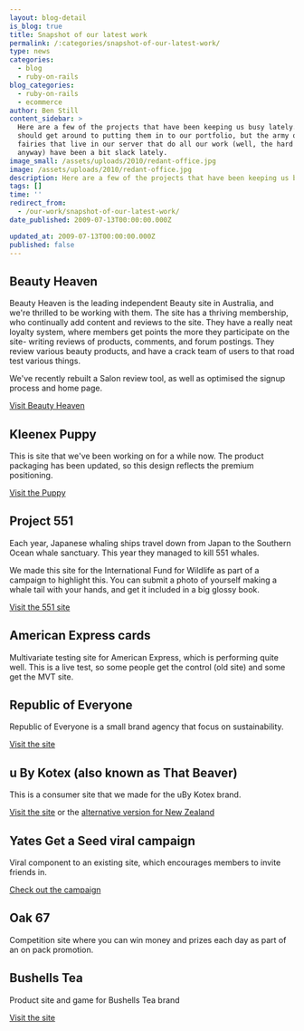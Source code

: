 ```yaml
---
layout: blog-detail
is_blog: true
title: Snapshot of our latest work
permalink: /:categories/snapshot-of-our-latest-work/
type: news
categories:
  - blog
  - ruby-on-rails
blog_categories:
  - ruby-on-rails
  - ecommerce
author: Ben Still
content_sidebar: >
  Here are a few of the projects that have been keeping us busy lately. I really
  should get around to putting them in to our portfolio, but the army of little
  fairies that live in our server that do all our work (well, the hard stuff
  anyway) have been a bit slack lately.
image_small: /assets/uploads/2010/redant-office.jpg
image: /assets/uploads/2010/redant-office.jpg
description: Here are a few of the projects that have been keeping us busy lately
tags: []
time: ''
redirect_from:
  - /our-work/snapshot-of-our-latest-work/
date_published: 2009-07-13T00:00:00.000Z

updated_at: 2009-07-13T00:00:00.000Z
published: false
---
```


## Beauty Heaven

Beauty Heaven is the leading independent Beauty site in Australia, and we're thrilled to be working with them. The site has a thriving membership, who continually add content and reviews to the site. They have a really neat loyalty system, where members get points the more they participate on the site- writing reviews of products, comments, and forum postings. They review various beauty products, and have a crack team of users to that road test various things.

We've recently rebuilt a Salon review tool, as well as optimised the signup process and home page.

[Visit Beauty Heaven](http://www.beautyheaven.com.au)

## Kleenex Puppy

This is site that we've been working on for a while now. The product packaging has been updated, so this design reflects the premium positioning.

[Visit the Puppy](http://www.kleenexpuppy.com.au)

## Project 551

Each year, Japanese whaling ships travel down from Japan to the Southern Ocean whale sanctuary. This year they managed to kill 551 whales.

We made this site for the International Fund for Wildlife as part of a campaign to highlight this. You can submit a photo of yourself making a whale tail with your hands, and get it included in a big glossy book.

[Visit the 551 site](http://www.project551.org)

## American Express cards

Multivariate testing site for American Express, which is performing quite well. This is a live test, so some people get the control (old site) and some get the MVT site.

## Republic of Everyone

Republic of Everyone is a small brand agency that focus on sustainability.

[Visit the site](http://www.republicofeveryone.com)

## u By Kotex (also known as That Beaver)

This is a consumer site that we made for the uBy Kotex brand.

[Visit the site](http://www.ubykotex.com.au) or the [alternative version for New Zealand](http://www.ubykotex.co.nz)

## Yates Get a Seed viral campaign

Viral component to an existing site, which encourages members to invite friends in.

[Check out the campaign](http://www.yates.com.au)

## Oak 67

Competition site where you can win money and prizes each day as part of an on pack promotion.

## Bushells Tea

Product site and game for Bushells Tea brand

[Visit the site](http://www.bushells.com.au)
